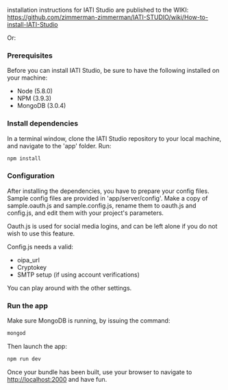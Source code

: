 installation instructions for IATI Studio are published to the WIKI: https://github.com/zimmerman-zimmerman/IATI-STUDIO/wiki/How-to-install-IATI-Studio

Or:

### Prerequisites
Before you can install IATI Studio, be sure to have the following installed on your machine:
* Node (5.8.0)
* NPM (3.9.3)
* MongoDB (3.0.4)

### Install dependencies
In a terminal window, clone the IATI Studio repository to your local machine, and navigate to the 'app' folder. Run:
```bash
npm install
```
### Configuration
After installing the dependencies, you have to prepare your config files. Sample config files are provided in 'app/server/config'. Make a copy of sample.oauth.js and sample.config.js, rename them to oauth.js and config.js, and edit them with your project's parameters. 

Oauth.js is used for social media logins, and can be left alone if you do not wish to use this feature.

Config.js needs a valid:
* oipa_url
* Cryptokey
* SMTP setup (if using account verifications)

You can play around with the other settings.

### Run the app
Make sure MongoDB is running, by issuing the command:
```bash
mongod
```
Then launch the app:
```bash
npm run dev
```
Once your bundle has been built, use your browser to navigate to <http://localhost:2000> and have fun.
